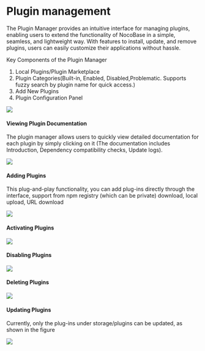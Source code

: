 # Plugin management

The Plugin Manager provides an intuitive interface for managing plugins, enabling users to extend the functionality of NocoBase in a simple, seamless, and lightweight way. With features to install, update, and remove plugins, users can easily customize their applications without hassle.

Key Components of the Plugin Manager

1. Local Plugins/Plugin Marketplace  
2. Plugin Categories(Built-in, Enabled, Disabled,Problematic. Supports fuzzy search by plugin name for quick access.)
3. Add New Plugins 
4. Plugin Configuration Panel

![](https://static-docs.nocobase.com/86fb70757a77ab3654f97faffc2dce78.png)

#### Viewing Plugin Documentation

The plugin manager allows users to quickly view detailed documentation for each plugin by simply clicking on it (The documentation includes Introduction, Dependency compatibility checks, Update logs).

![](https://static-docs.nocobase.com/a4015bea903d3c6874ca94e6c1085278.png)

#### Adding Plugins

This plug-and-play functionality, you can add plug-ins directly through the interface, support from npm registry (which can be private) download, local upload, URL download

![](https://static-docs.nocobase.com/103baa0ba0dd88e7481c0636147c7a7c.png)

#### Activating Plugins

![](https://static-docs.nocobase.com/c76b7228678c358ba6f8f68ef05d3cd5.gif)

#### Disabling Plugins

![](https://static-docs.nocobase.com/86f526669dba0d4f3245d24d9e9d35a9.gif)

#### Deleting Plugins

![](https://static-docs.nocobase.com/b32d6507aaee2b708290311cf1e7ebca.gif)

#### Updating Plugins

Currently, only the plug-ins under storage/plugins can be updated, as shown in the figure

![](https://static-docs.nocobase.com/7bfaec2785dc6a2e864fee2337fc57ef.png)
